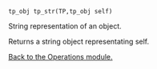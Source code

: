 `tp_obj tp_str(TP,tp_obj self) `


String representation of an object.


Returns a string object representating self.


[Back to the Operations module.](Operations.md)